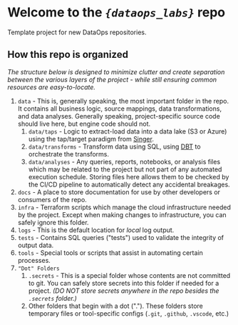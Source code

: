 # Welcome to the _`{dataops_labs}`_ repo

Template project for new DataOps repositories.

## How this repo is organized

_The structure below is designed to minimize clutter and create separation between the various layers of the project - while still ensuring common resources are easy-to-locate._

1. `data` - This is, generally speaking, the most important folder in the repo. It contains all business logic, source mappings, data transformations, and data analyses. Generally speaking, project-specific source code should live here, but engine code should not.
   1. `data/taps` - Logic to extract-load data into a data lake (S3 or Azure) using the tap/target paradigm from [Singer](https://www.singer.io).
   2. `data/transforms` - Transform data using SQL, using [DBT](www.getdbt.com) to orchestrate the transforms.
   3. `data/analyses` - Any queries, reports, notebooks, or analysis files which may be related to the project but not part of any automated execution schedule. Storing files here allows them to be checked by the CI/CD pipeline to automatically detect any accidental breakages.
2. `docs` - A place to store documentation for use by other developers or consumers of the repo.
3. `infra` - Terraform scripts which manage the cloud infrastructure needed by the project. Except when making changes to infrastructure, you can safely ignore this folder.
4. `logs` - This is the default location for _local_ log output.
5. `tests` - Contains SQL queries ("tests") used to validate the integrity of output data.
6. `tools` - Special tools or scripts that assist in automating certain processes.
7. `"Dot" Folders`
   1. `.secrets` - This is a special folder whose contents are not committed to git. You can safely store secrets into this folder if needed for a project. _(DO NOT store secrets anywhere in the repo besides the `.secrets` folder.)_
   2. Other folders that begin with a dot ("."). These folders store temporary files or tool-specific configs (`.git`, `.github`, `.vscode`, etc.)
